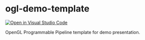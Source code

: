# ogl-demo-template

[![Open in Visual Studio Code](https://open.vscode.dev/badges/open-in-vscode.svg)](https://open.vscode.dev/ru7w1k/ogl-demo-template)

OpenGL Programmable Pipeline template for demo presentation.
